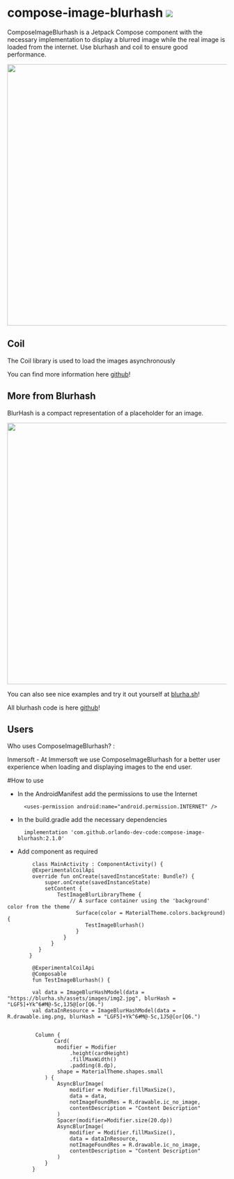 # compose-image-blurhash [![](https://jitpack.io/v/orlando-dev-code/compose-image-blurhash.svg)](https://jitpack.io/#orlando-dev-code/compose-image-blurhash)

ComposeImageBlurhash is a Jetpack Compose component with the necessary implementation to display a blurred image while the real image is loaded from the internet.
Use blurhash and coil to ensure good performance.

<img src="media/second_blur_example.webp" width="600">

## Coil
The Coil library is used to load the images asynchronously

You can find more information here [github](https://github.com/coil-kt/coil)!

## More from Blurhash
BlurHash is a compact representation of a placeholder for an image.

<img src="media/blurhash_cover.webp" width="600">

You can also see nice examples and try it out yourself at 
[blurha.sh](http://blurha.sh/)!

All blurhash code is here 
[github](https://github.com/woltapp/blurhash)!

## Users
Who uses ComposeImageBlurhash? :

Inmersoft - At Immersoft we use ComposeImageBlurhash for a better user experience when loading and displaying images to the end user.

#How to use

- In the AndroidManifest add the permissions to use the Internet

        <uses-permission android:name="android.permission.INTERNET" />
        
- In the build.gradle add the necessary dependencies

        implementation 'com.github.orlando-dev-code:compose-image-blurhash:2.1.0'

- Add component as required
```
        class MainActivity : ComponentActivity() {
        @ExperimentalCoilApi
        override fun onCreate(savedInstanceState: Bundle?) {
            super.onCreate(savedInstanceState)
            setContent {
                TestImageBlurLibraryTheme {
                    // A surface container using the 'background' color from the theme
                      Surface(color = MaterialTheme.colors.background) {
                         TestImageBlurhash()
                      }
                  }
              }
          }
       }

        @ExperimentalCoilApi
        @Composable
        fun TestImageBlurhash() {
             
        val data = ImageBlurHashModel(data = "https://blurha.sh/assets/images/img2.jpg", blurHash = "LGF5]+Yk^6#M@-5c,1J5@[or[Q6.")
        val dataInResource = ImageBlurHashModel(data = R.drawable.img.png, blurHash = "LGF5]+Yk^6#M@-5c,1J5@[or[Q6.")
         
         
         Column {
               Card(
                modifier = Modifier
                    .height(cardHeight)
                    .fillMaxWidth()
                    .padding(8.dp),
                shape = MaterialTheme.shapes.small
            ) {
                AsyncBlurImage(
                    modifier = Modifier.fillMaxSize(),
                    data = data,
                    notImageFoundRes = R.drawable.ic_no_image,
                    contentDescription = "Content Description"
                )
                Spacer(modifier=Modifier.size(20.dp))
                AsyncBlurImage(
                    modifier = Modifier.fillMaxSize(),
                    data = dataInResource,
                    notImageFoundRes = R.drawable.ic_no_image,
                    contentDescription = "Content Description"
                )
            }
        }
```
